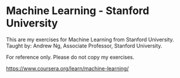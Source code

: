 # Machine Learning - Stanford University

This are my exercises for Machine Learning from Stanford University. Taught by: Andrew Ng, Associate Professor, Stanford University.

For reference only. Please do not copy my exercises.

https://www.coursera.org/learn/machine-learning/

